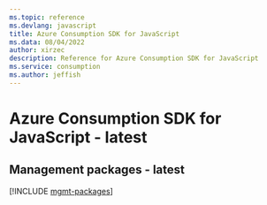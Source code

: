 ```yaml
---
ms.topic: reference
ms.devlang: javascript
title: Azure Consumption SDK for JavaScript
ms.data: 08/04/2022
author: xirzec
description: Reference for Azure Consumption SDK for JavaScript
ms.service: consumption
ms.author: jeffish
---
```

# Azure Consumption SDK for JavaScript - latest

## Management packages - latest
[!INCLUDE [mgmt-packages](consumption-mgmt-index.md)]